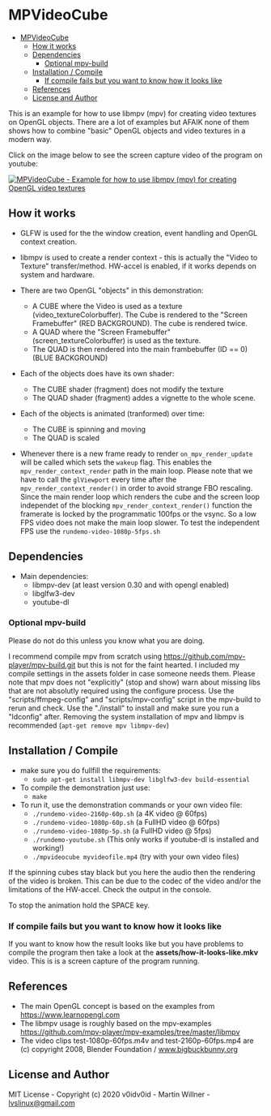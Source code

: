 # MPVideoCube

- [MPVideoCube](#mpvideocube)
  - [How it works](#how-it-works)
  - [Dependencies](#dependencies)
    - [Optional mpv-build](#optional-mpv-build)
  - [Installation / Compile](#installation--compile)
    - [If compile fails but you want to know how it looks like](#if-compile-fails-but-you-want-to-know-how-it-looks-like)
  - [References](#references)
  - [License and Author](#license-and-author)

This is an example for how to use libmpv (mpv) for creating video textures on OpenGL objects. There are a lot of examples but AFAIK none of them shows how to combine "basic" OpenGL objects and video textures in a modern way.

Click on the image below to see the screen capture video of the program on youtube:

[![MPVideoCube - Example for how to use libmpv (mpv) for creating OpenGL video textures](http://img.youtube.com/vi/tUKCxvFJ0Sg/0.jpg)](https://www.youtube.com/watch?v=tUKCxvFJ0Sg "MPVideoCube - Example for how to use libmpv (mpv) for creating OpenGL video textures")

## How it works
* GLFW is used for the the window creation, event handling and  OpenGL context creation.
* libmpv is used to create a render context - this is actually the "Video to Texture" transfer/method. HW-accel is enabled, if it works depends on system and hardware.
  
* There are two OpenGL "objects" in this demonstration:
  * A CUBE where the Video is used as a texture (video_textureColorbuffer). The Cube is rendered to the "Screen Framebuffer" (RED BACKGROUND). The cube is rendered twice.
  * A QUAD where the "Screen Framebuffer" (screen_textureColorbuffer) is used as the texture.
  * The QUAD is then rendered into the main frambebuffer (ID == 0) (BLUE BACKGROUND)
  
* Each of the objects does have its own shader:
  * The CUBE shader (fragment) does not modify the texture
  * The QUAD shader (fragment) addes a vignette to the whole scene.

* Each of the objects is animated (tranformed) over time:
  * The CUBE is spinning and moving
  * The QUAD is scaled 

* Whenever there is a new frame ready to render ```on_mpv_render_update``` will be called which sets the ```wakeup``` flag. This enables the  ```mpv_render_context_render``` path in the main loop. Please note that we have to call the ```glViewport``` every time after the ```mpv_render_context_render()``` in order to avoid strange FBO rescaling. Since the main render loop which renders the cube and the screen loop independet of the blocking ```mpv_render_context_render()``` function the framerate is locked by the programmatic 100fps or the vsync. So a low FPS video does not make the main loop slower. To test the independent FPS use the ```rundemo-video-1080p-5fps.sh``` 


## Dependencies
* Main dependencies: 
  * libmpv-dev  (at least version 0.30 and with opengl enabled)
  * libglfw3-dev
  * youtube-dl

### Optional mpv-build 
Please do not do this unless you know what you are doing. 

I recommend compile mpv from scratch using https://github.com/mpv-player/mpv-build.git but this is not for the faint hearted. I included my compile settings in the assets folder in case someone needs them. Please note that mpv does not "explicitly" (stop and show) warn about missing libs that are not absolutly required using the configure process. Use the "scripts/ffmpeg-config" and "scripts/mpv-config" script in the mpv-build to rerun and check. Use the "./install" to install and make sure you run a "ldconfig" after. Removing the system installation of mpv and libmpv is recommended (```apt-get remove mpv libmpv-dev```)

## Installation / Compile
* make sure you do fullfill the requirements: 
  * ``` sudo apt-get install libmpv-dev libglfw3-dev build-essential ```
* To compile the demonstration just use:
  * ``` make  ```
* To run it, use the demonstration commands or your own video file:
  * ``` ./rundemo-video-2160p-60p.sh ``` (a 4K video @ 60fps)
  * ``` ./rundemo-video-1080p-60p.sh ``` (a FullHD video  @ 60fps)
  * ``` ./rundemo-video-1080p-5p.sh ``` (a FullHD video  @ 5fps)
  * ``` ./rundemo-youtube.sh ```  (This only works if youtube-dl is installed and working!)
  * ``` ./mpvideocube myvideofile.mp4 ``` (try with your own video files)

If the spinning cubes stay black but you here the audio then the rendering of the video is broken. This can be due to the codec of the video and/or the limitations of the HW-accel. Check the output in the console.

To stop the animation hold the SPACE key.

### If compile fails but you want to know how it looks like

If you want to know how the result looks like but you have problems to compile the program then take a look at the **assets/how-it-looks-like.mkv** video. This is is a screen capture of the program running.

## References
* The main OpenGL concept is based on the examples from https://www.learnopengl.com
* The libmpv usage is roughly based on the mpv-examples https://github.com/mpv-player/mpv-examples/tree/master/libmpv
* The video clips test-1080p-60fps.m4v and test-2160p-60fps.mp4 are (c) copyright 2008, Blender Foundation / www.bigbuckbunny.org
   
## License and Author
MIT License - Copyright (c) 2020 v0idv0id - Martin Willner - lvslinux@gmail.com
